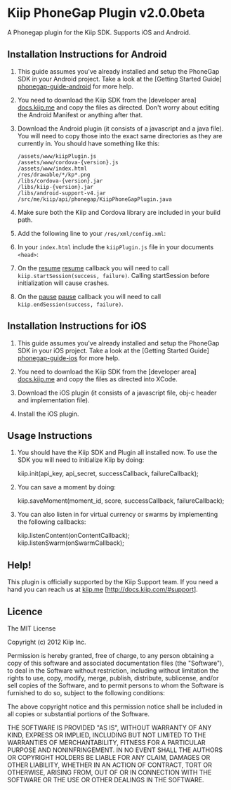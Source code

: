 Kiip PhoneGap Plugin v2.0.0beta
===============================

A Phonegap plugin for the Kiip SDK. Supports iOS and Android.

Installation Instructions for Android
------------------------------

1. This guide assumes you've already installed and setup the PhoneGap SDK in your Android project. Take a look at the [Getting Started Guide] [phonegap-guide-android] for more help.

2. You need to download the Kiip SDK from the [developer area] [docs.kiip.me]  and copy the files as directed. Don't worry about editing the Android Manifest or anything after that.

3. Download the Android plugin (it consists of a javascript and a java file). You will need to copy those into the exact same directories as they are currently in. You should have something like this:

    ```
    /assets/www/kiipPlugin.js
    /assets/www/cordova-{version}.js
    /assets/www/index.html
    /res/drawable/*/kp*.png
    /libs/cordova-{version}.jar
    /libs/kiip-{version}.jar
    /libs/android-support-v4.jar
    /src/me/kiip/api/phonegap/KiipPhoneGapPlugin.java
    ```

4. Make sure both the Kiip and Cordova library are included in your build path.

5. Add the following line to your `/res/xml/config.xml`:

   <plugin name="KiipPlugin" value="me.kiip.api.phonegap.KiipPhoneGapPlugin" />

6. In your `index.html` include the `kiipPlugin.js` file in your documents `<head>`:

    <script type="text/javascript" charset="utf-8" src="kiipPlugin.js"></script>

7. On the [resume] [resume] callback you will need to call `kiip.startSession(success, failure)`. Calling startSession before initialization will cause crashes.

8. On the [pause] [pause] callback you will need to call `kiip.endSession(success, failure)`.

Installation Instructions for iOS
----------------------------------

1. This guide assumes you've already installed and setup the PhoneGap SDK in your iOS project. Take a look at the [Getting Started Guide] [phonegap-guide-ios] for more help.

2. You need to download the Kiip SDK from the [developer area] [docs.kiip.me] and copy the files as directed into XCode.

3. Download the iOS plugin (it consists of a javascript file, obj-c header and implementation file).

4. Install the iOS plugin.

Usage Instructions
-------------------

1. You should have the Kiip SDK and Plugin all installed now. To use the SDK you will need to initialize Kiip by doing:

    kiip.init(api_key, api_secret, successCallback, failureCallback);

2. You can save a moment by doing:

    kiip.saveMoment(moment_id, score, successCallback, failureCallback);

3. You can also listen in for virtual currency or swarms by implementing the following callbacks:

    kiip.listenContent(onContentCallback);
    kiip.listenSwarm(onSwarmCallback);


Help!
------

This plugin is officially supported by the Kiip Support team. If you need a hand you can reach us at [kiip.me] [http://docs.kiip.com/#support].


[phonegap-guide-android]: http://docs.phonegap.com/en/2.2.0/guide_getting-started_android_index.md.html#Getting%20Started%20with%20Android
[phonegap-guide-ios]: http://docs.phonegap.com/en/2.2.0/guide_getting-started_ios_index.md.html#Getting%20Started%20with%20iOS
[docs.kiip.me]: https://docs.kiip.me/
[resume]: http://docs.phonegap.com/en/2.2.0/cordova_events_events.md.html#resume
[pause]: http://docs.phonegap.com/en/2.2.0/cordova_events_events.md.html#pause
[kiip.me]: http://docs.kiip.com/#support

Licence
------------------------------

The MIT License

Copyright (c) 2012 Kiip Inc.

Permission is hereby granted, free of charge, to any person obtaining a copy of this software and associated documentation files (the "Software"), to deal in the Software without restriction, including without limitation the rights to use, copy, modify, merge, publish, distribute, sublicense, and/or sell copies of the Software, and to permit persons to whom the Software is furnished to do so, subject to the following conditions:

The above copyright notice and this permission notice shall be included in all copies or substantial portions of the Software.

THE SOFTWARE IS PROVIDED "AS IS", WITHOUT WARRANTY OF ANY KIND, EXPRESS OR IMPLIED, INCLUDING BUT NOT LIMITED TO THE WARRANTIES OF MERCHANTABILITY, FITNESS FOR A PARTICULAR PURPOSE AND NONINFRINGEMENT. IN NO EVENT SHALL THE AUTHORS OR COPYRIGHT HOLDERS BE LIABLE FOR ANY CLAIM, DAMAGES OR OTHER LIABILITY, WHETHER IN AN ACTION OF CONTRACT, TORT OR OTHERWISE, ARISING FROM, OUT OF OR IN CONNECTION WITH THE SOFTWARE OR THE USE OR OTHER DEALINGS IN THE SOFTWARE.

